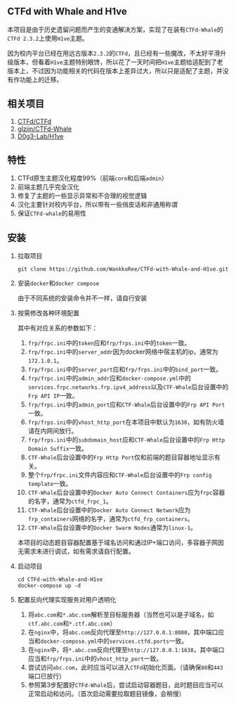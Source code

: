## CTFd with Whale and H1ve

本项目是由于历史遗留问题而产生的变通解决方案，实现了在装有`CTFd-Whale`的`CTFd 2.3.2`上使用`H1ve`主题。

因为校内平台已经在用远古版本`2.3.2`的`CTFd`，且已经有一些魔改，不太好平滑升级版本，但看着`H1ve`主题特别眼馋，所以花了一天时间把`H1ve`主题给适配到了老版本上，不过因为功能相关的代码在版本上差异过大，所以只是适配了主题，并没有作功能上的迁移。

## 相关项目

1. [CTFd/CTFd](https://github.com/CTFd/CTFd)
2. [glzjin/CTFd-Whale](https://github.com/glzjin/CTFd-Whale)
3. [D0g3-Lab/H1ve](https://github.com/D0g3-Lab/H1ve)

## 特性

1. CTFd原生主题汉化程度99%（前端`core`和后端`admin`）
2. 前端主题几乎完全汉化
3. 修复了主题的一些显示异常和不合理的视觉逻辑
4. 汉化主要针对校内平台，所以带有一些俏皮话和非通用称谓
5. 保证`CTFd-whale`的易用性

## 安装

1. 拉取项目

   ```shell
   git clone https://github.com/WankkoRee/CTFd-with-Whale-and-H1ve.git
   ```

2. 安装`docker`和`docker compose`

   由于不同系统的安装命令并不一样，请自行安装

3. 按需修改各种环境配置

   其中有对应关系的参数如下：

   1. `frp/frpc.ini`中的`token`应和`frp/frps.ini`中的`token`一致。
   2. `frp/frpc.ini`中的`server_addr`因为docker网络中宿主机的ip，通常为`172.1.0.1`。
   3. `frp/frpc.ini`中的`server_port`应和`frp/frps.ini`中的`bind_port`一致。
   4. `frp/frpc.ini`中的`admin_addr`应和`docker-compose.yml`中的`services.frpc.networks.frp.ipv4_address`以及`CTF-Whale`后台设置中的`Frp API IP`一致。
   5. `frp/frpc.ini`中的`admin_port`应和`CTF-Whale`后台设置中的`Frp API Port`一致。
   6. `frp/frps.ini`中的`vhost_http_port`在本项目中默认为`1638`，如有防火墙请在内网间放行。
   7. `frp/frps.ini`中的`subdomain_host`应和`CTF-Whale`后台设置中的`Frp Http Domain Suffix`一致。
   8. `CTF-Whale`后台设置中的`Frp Http Port`仅和前端的题目容器地址显示有关。
   9. 整个`frp/frpc.ini`文件内容应和`CTF-Whale`后台设置中的`Frp config template`一致。
   10. `CTF-Whale`后台设置中的`Docker Auto Connect Containers`应为`frpc`容器的名字，通常为`ctfd_frpc_1`。
   11. `CTF-Whale`后台设置中的`Docker Auto Connect Network`应为`frp_containers`网络的名字，通常为`ctfd_frp_containers`。
   12. `CTF-Whale`后台设置中的`Docker Swarm Nodes`通常为`linux-1`。

   本项目的动态题目容器配置基于域名访问和通过IP+端口访问，多容器子网因无需求未进行调试，如有需求请自行配置。

4. 启动项目

   ```shell
   cd CTFd-with-Whale-and-H1ve
   docker-compose up -d
   ```

5. 配置反向代理实现服务对用户透明化

   1. 将`abc.com`和`*.abc.com`解析至目标服务器（当然也可以是子域名，如`ctf.abc.com`和`*.ctf.abc.com`）
   2. 在`nginx`中，将`abc.com`反向代理至`http://127.0.0.1:8000`，其中端口应当和`docker-compose.yml`中的`services.ctfd.ports`一致。
   3. 在`nginx`中，将`*.abc.com`反向代理至`http://127.0.0.1:1638`，其中端口应当和`frp/frps.ini`中的`vhost_http_port`一致。
   4. 尝试访问`abc.com`，此时应当可以进入`CTFd`初始化页面。（请确保`80`和`443`端口已放行）
   5. 参照第3步配置好`CTFd-Whale`后，尝试启动容器题目，此时题目应当可以正常启动和访问。（首次启动需要拉取题目镜像，会稍慢）

